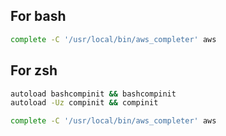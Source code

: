 ## For bash

```bash
complete -C '/usr/local/bin/aws_completer' aws
```

## For zsh

```bash
autoload bashcompinit && bashcompinit
autoload -Uz compinit && compinit

complete -C '/usr/local/bin/aws_completer' aws

```
